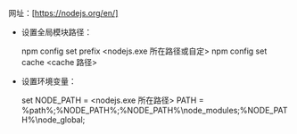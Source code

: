 网址：[https://nodejs.org/en/]

* 设置全局模块路径：

    npm config set prefix <nodejs.exe 所在路径或自定>
    npm config set cache <cache 路径>


* 设置环境变量：

    set NODE_PATH = <nodejs.exe 所在路径>
    PATH = %path%;%NODE_PATH%\;%NODE_PATH%\node_modules;%NODE_PATH%\node_global;
